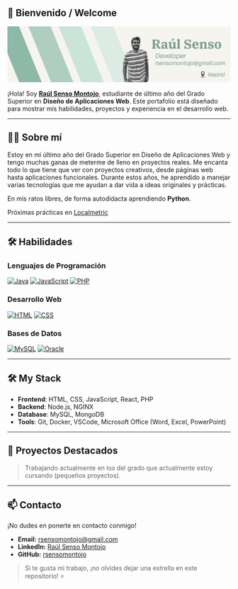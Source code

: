 ## 🌟 Bienvenido / Welcome

![Banner](./Banner.png)

¡Hola! Soy [**Raúl Senso Montojo**](https://rsensomontojo.github.io), estudiante de último año del Grado Superior en **Diseño de Aplicaciones Web**. Este portafolio está diseñado para mostrar mis habilidades, proyectos y experiencia en el desarrollo web.

---

## 👨‍💻 Sobre mí

Estoy en mi último año del Grado Superior en Diseño de Aplicaciones Web y tengo muchas ganas de meterme de lleno en proyectos reales. Me encanta todo lo que tiene que ver con proyectos creativos, desde páginas web hasta aplicaciones funcionales. Durante estos años, he aprendido a manejar varias tecnologías que me ayudan a dar vida a ideas originales y prácticas.

En mis ratos libres, de forma autodidacta aprendiendo **Python**.

Próximas prácticas en [Localmetric](https://www.localmetric.es/) 

---

## 🛠️ Habilidades
### Lenguajes de Programación
[![Java](https://img.shields.io/badge/Java-11+-red?style=for-the-badge&logo=java&logoColor=white&labelColor=101010)](https://www.java.com/)
[![JavaScript](https://img.shields.io/badge/JavaScript-yellow?style=for-the-badge&logo=javascript&logoColor=black&labelColor=f7df1e)](https://developer.mozilla.org/es/docs/Web/JavaScript)
[![PHP](https://img.shields.io/badge/PHP-7.4+-blue?style=for-the-badge&logo=php&logoColor=white&labelColor=474A8A)](https://www.php.net/)

### Desarrollo Web
[![HTML](https://img.shields.io/badge/HTML-orange?style=for-the-badge&logo=html5&logoColor=white&labelColor=E34F26)](https://developer.mozilla.org/es/docs/Web/HTML)
[![CSS](https://img.shields.io/badge/CSS-blue?style=for-the-badge&logo=css3&logoColor=white&labelColor=1572B6)](https://developer.mozilla.org/es/docs/Web/CSS)

### Bases de Datos
[![MySQL](https://img.shields.io/badge/MySQL-5.7+-blue?style=for-the-badge&logo=mysql&logoColor=white&labelColor=4479A1)](https://www.mysql.com/)
[![Oracle](https://img.shields.io/badge/Oracle_SQL-19c-red?style=for-the-badge&logo=oracle&logoColor=white&labelColor=C74634)](https://www.oracle.com/database/)

---

## 🛠️ My Stack
- **Frontend**: HTML, CSS, JavaScript, React, PHP
- **Backend**: Node.js, NGINX
- **Database**: MySQL, MongoDB
- **Tools**: Git, Docker, VSCode, Microsoft Office (Word, Excel, PowerPoint)

 ---


## 🌟 Proyectos Destacados

> Trabajando actualmente en los del grado que actualmente estoy cursando (pequeños proyectos). 
<!--
### 📂 [Gestor de Tareas](https://github.com/tu-repositorio/gestor-de-tareas)
- **Descripción:** Una aplicación para gestionar tareas con autenticación de usuario y bases de datos.
- **Tecnologías:** Java, MySQL

### 📂 [E-commerce Web](https://github.com/tu-repositorio/ecommerce-web)
- **Descripción:** Plataforma de comercio electrónico con carrito de compras y sistema de pagos.
- **Tecnologías:** PHP, HTML, CSS, JavaScript, MySQL

### 📂 [Blog Personal](https://github.com/tu-repositorio/blog-personal)
- **Descripción:** Blog dinámico con panel de administración para gestionar contenido.
- **Tecnologías:** PHP, JavaScript, MySQL
-->

---

## 📫 Contacto

¡No dudes en ponerte en contacto conmigo!

- **Email:** rsensomontojo@gmail.com
- **LinkedIn:** [Raúl Senso Montojo](https://www.linkedin.com/in/raul-senso)
- **GitHub:** [rsensomontojo](https://github.com/rsensomontojo)

> Si te gusta mi trabajo, ¡no olvides dejar una estrella en este repositorio! ⭐
